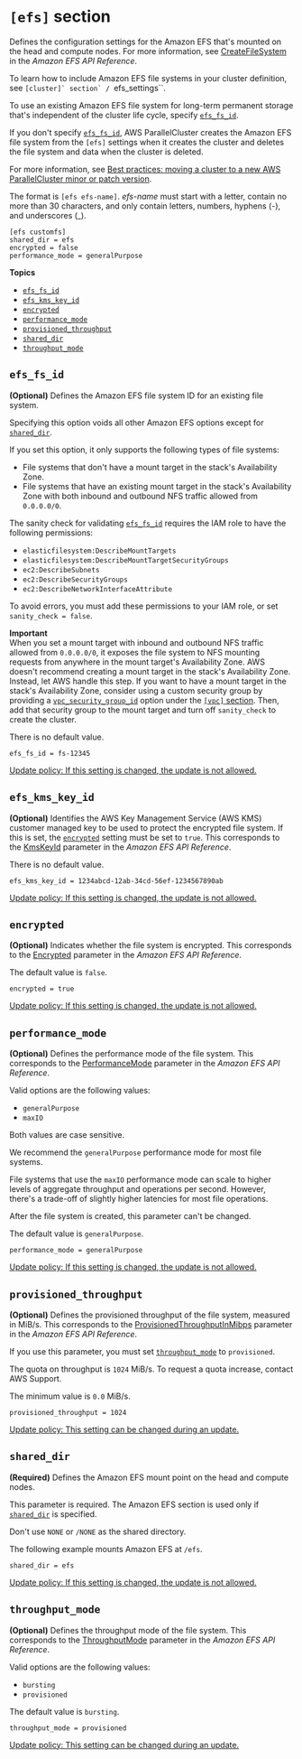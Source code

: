 # `[efs]` section<a name="efs-section"></a>

Defines the configuration settings for the Amazon EFS that's mounted on the head and compute nodes\. For more information, see [CreateFileSystem](https://docs.aws.amazon.com/efs/latest/ug/API_CreateFileSystem.html) in the *Amazon EFS API Reference*\.

To learn how to include Amazon EFS file systems in your cluster definition, see ``[cluster]` section` / ``efs_settings``\.

To use an existing Amazon EFS file system for long\-term permanent storage that's independent of the cluster life cycle, specify [`efs_fs_id`](#efs-efs-fs-id)\.

If you don't specify [`efs_fs_id`](#efs-efs-fs-id), AWS ParallelCluster creates the Amazon EFS file system from the `[efs]` settings when it creates the cluster and deletes the file system and data when the cluster is deleted\.

For more information, see [Best practices: moving a cluster to a new AWS ParallelCluster minor or patch version](best-practices.md#best-practices-cluster-upgrades)\.

The format is `[efs efs-name]`\. *efs\-name* must start with a letter, contain no more than 30 characters, and only contain letters, numbers, hyphens \(\-\), and underscores \(\_\)\.

```
[efs customfs]
shared_dir = efs
encrypted = false
performance_mode = generalPurpose
```

**Topics**
+ [`efs_fs_id`](#efs-efs-fs-id)
+ [`efs_kms_key_id`](#efs-efs-kms-key-id)
+ [`encrypted`](#efs-encrypted)
+ [`performance_mode`](#efs-performance-mode)
+ [`provisioned_throughput`](#efs-provisioned-throughput)
+ [`shared_dir`](#efs-shared-dir)
+ [`throughput_mode`](#efs-throughput-mode)

## `efs_fs_id`<a name="efs-efs-fs-id"></a>

**\(Optional\)** Defines the Amazon EFS file system ID for an existing file system\.

Specifying this option voids all other Amazon EFS options except for [`shared_dir`](cluster-definition.md#cluster-shared-dir)\.

If you set this option, it only supports the following types of file systems:
+ File systems that don't have a mount target in the stack's Availability Zone\.
+ File systems that have an existing mount target in the stack's Availability Zone with both inbound and outbound NFS traffic allowed from `0.0.0.0/0`\.

The sanity check for validating [`efs_fs_id`](#efs-efs-fs-id) requires the IAM role to have the following permissions:
+ `elasticfilesystem:DescribeMountTargets`
+ `elasticfilesystem:DescribeMountTargetSecurityGroups`
+ `ec2:DescribeSubnets`
+ `ec2:DescribeSecurityGroups`
+ `ec2:DescribeNetworkInterfaceAttribute`

To avoid errors, you must add these permissions to your IAM role, or set `sanity_check = false`\.

**Important**  
When you set a mount target with inbound and outbound NFS traffic allowed from `0.0.0.0/0`, it exposes the file system to NFS mounting requests from anywhere in the mount target's Availability Zone\. AWS doesn't recommend creating a mount target in the stack's Availability Zone\. Instead, let AWS handle this step\. If you want to have a mount target in the stack's Availability Zone, consider using a custom security group by providing a [`vpc_security_group_id`](vpc-section.md#vpc-security-group-id) option under the [`[vpc]` section](vpc-section.md)\. Then, add that security group to the mount target and turn off `sanity_check` to create the cluster\.

There is no default value\.

```
efs_fs_id = fs-12345
```

[Update policy: If this setting is changed, the update is not allowed.](using-pcluster-update.md#update-policy-fail)

## `efs_kms_key_id`<a name="efs-efs-kms-key-id"></a>

**\(Optional\)** Identifies the AWS Key Management Service \(AWS KMS\) customer managed key to be used to protect the encrypted file system\. If this is set, the [`encrypted`](#efs-encrypted) setting must be set to `true`\. This corresponds to the [KmsKeyId](https://docs.aws.amazon.com/efs/latest/ug/API_CreateFileSystem.html#efs-CreateFileSystem-request-KmsKeyId) parameter in the *Amazon EFS API Reference*\.

There is no default value\.

```
efs_kms_key_id = 1234abcd-12ab-34cd-56ef-1234567890ab
```

[Update policy: If this setting is changed, the update is not allowed.](using-pcluster-update.md#update-policy-fail)

## `encrypted`<a name="efs-encrypted"></a>

**\(Optional\)** Indicates whether the file system is encrypted\. This corresponds to the [Encrypted](https://docs.aws.amazon.com/efs/latest/ug/API_CreateFileSystem.html#efs-CreateFileSystem-request-Encrypted) parameter in the *Amazon EFS API Reference*\.

The default value is `false`\.

```
encrypted = true
```

[Update policy: If this setting is changed, the update is not allowed.](using-pcluster-update.md#update-policy-fail)

## `performance_mode`<a name="efs-performance-mode"></a>

**\(Optional\)** Defines the performance mode of the file system\. This corresponds to the [PerformanceMode](https://docs.aws.amazon.com/efs/latest/ug/API_CreateFileSystem.html#efs-CreateFileSystem-request-PerformanceMode) parameter in the *Amazon EFS API Reference*\.

Valid options are the following values:
+ `generalPurpose`
+ `maxIO`

 Both values are case sensitive\.

We recommend the `generalPurpose` performance mode for most file systems\.

File systems that use the `maxIO` performance mode can scale to higher levels of aggregate throughput and operations per second\. However, there's a trade\-off of slightly higher latencies for most file operations\.

After the file system is created, this parameter can't be changed\.

The default value is `generalPurpose`\.

```
performance_mode = generalPurpose
```

[Update policy: If this setting is changed, the update is not allowed.](using-pcluster-update.md#update-policy-fail)

## `provisioned_throughput`<a name="efs-provisioned-throughput"></a>

**\(Optional\)** Defines the provisioned throughput of the file system, measured in MiB/s\. This corresponds to the [ProvisionedThroughputInMibps](https://docs.aws.amazon.com/efs/latest/ug/API_CreateFileSystem.html#efs-CreateFileSystem-response-ProvisionedThroughputInMibps) parameter in the *Amazon EFS API Reference*\.

If you use this parameter, you must set [`throughput_mode`](#efs-throughput-mode) to `provisioned`\.

The quota on throughput is `1024` MiB/s\. To request a quota increase, contact AWS Support\.

The minimum value is `0.0` MiB/s\.

```
provisioned_throughput = 1024
```

[Update policy: This setting can be changed during an update.](using-pcluster-update.md#update-policy-setting-supported)

## `shared_dir`<a name="efs-shared-dir"></a>

**\(Required\)** Defines the Amazon EFS mount point on the head and compute nodes\.

This parameter is required\. The Amazon EFS section is used only if [`shared_dir`](cluster-definition.md#cluster-shared-dir) is specified\.

Don't use `NONE` or `/NONE` as the shared directory\.

The following example mounts Amazon EFS at `/efs`\.

```
shared_dir = efs
```

[Update policy: If this setting is changed, the update is not allowed.](using-pcluster-update.md#update-policy-fail)

## `throughput_mode`<a name="efs-throughput-mode"></a>

**\(Optional\)** Defines the throughput mode of the file system\. This corresponds to the [ThroughputMode](https://docs.aws.amazon.com/efs/latest/ug/API_CreateFileSystem.html#efs-CreateFileSystem-request-ThroughputMode) parameter in the *Amazon EFS API Reference*\.

Valid options are the following values:
+ `bursting`
+ `provisioned`

The default value is `bursting`\.

```
throughput_mode = provisioned
```

[Update policy: This setting can be changed during an update.](using-pcluster-update.md#update-policy-setting-supported)